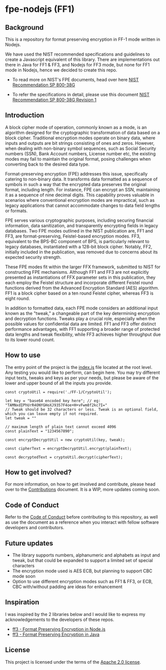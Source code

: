 # fpe-nodejs (FF1)

## Background
This is a repository for format preserving encryption in FF-1 mode written in Nodejs.

We have used the NIST recommended specifications and guidelines to create a Javascript equivalent of this library. There are implementations out there in Java for FF1 & FF3, and Nodejs for FF3 mode, but none for FF1 mode in Nodejs, hence we decided to create this repo.

* To read more on NIST's FPE documents, head over here [NIST Recommendation SP 800-38G](https://csrc.nist.gov/pubs/sp/800/38/g/upd1/final)

* To refer the specifications in detail, please use this document [NIST Recommendation SP 800-38G Revision 1](https://nvlpubs.nist.gov/nistpubs/SpecialPublications/NIST.SP.800-38G.pdf)

## Introduction
A block cipher mode of operation, commonly known as a mode, is an algorithm designed for the cryptographic transformation of data based on a block cipher. Traditional encryption modes operate on binary data, where inputs and outputs are bit strings consisting of ones and zeros. However, when dealing with non-binary symbol sequences, such as Social Security numbers (SSN), Bank Account numbers, License number etc, the existing modes may fail to maintain the original format, posing challenges when converting back to the desired data type.

Format-preserving encryption (FPE) addresses this issue, specifically catering to non-binary data. It transforms data formatted as a sequence of symbols in such a way that the encrypted data preserves the original format, including length. For instance, FPE can encrypt an SSN, maintaining it as a sequence of nine decimal digits. This capability proves valuable in scenarios where conventional encryption modes are impractical, such as legacy applications that cannot accommodate changes to data field lengths or formats.

FPE serves various cryptographic purposes, including securing financial information, data sanitization, and transparently encrypting fields in legacy databases. Two FPE modes outlined in the NIST publication are, FF1 and FF3, are format-preserving, Feistel-based encryption modes. FF3, equivalent to the BPS-BC component of BPS, is particularly relevant to legacy databases, instantiated with a 128-bit block cipher. Notably, FF2, initially included in the publication, was removed due to concerns about its expected security strength.

These FPE modes fit within the larger FFX framework, submitted to NIST for constructing FPE mechanisms. Although FF1 and FF3 are not explicitly presented as instantiations of FFX parameter sets in this publication, they each employ the Feistel structure and incorporate different Feistel round functions derived from the Advanced Encryption Standard (AES) algorithm. FF1 is a block cipher based on a ten round Feistel cipher, whereas FF3 is eight round.

In addition to formatted data, each FPE mode considers an additional input known as the "tweak," a changeable part of the key determining encryption and decryption functions. Tweaks play a crucial role, especially when the possible values for confidential data are limited. FF1 and FF3 offer distinct performance advantages, with FF1 supporting a broader range of protected data lengths and tweak flexibility, while FF3 achieves higher throughput due to its lower round count.

## How to use

The entry point of the project is the [index.js](https://github.com/Arjunkalidas/fpe-nodejs/blob/develop/index.js) file located at the root level. Any testing you would like to perform, can begin here. You may try different input texts, tweaks and keys as per your needs, but please be aware of the lower and upper bound of all the inputs you provide.


```
const cryptoUtil = require('./FF-1/CryptoUtil');

let key = "base64 encoded key here"; // eg: "TAMNxdIPhUrR4ONYGHoXJ9357F4oe+H+vFwm8f2kc7I="
// Tweak should be 32 characters or less. Tweak is an optional field, which you can leave empty if not required.
let tweak = ""

// maximum length of plain text cannot exceed 4096
const plainText = "1234567890";

const encryptDecryptUtil = new cryptoUtil(key, tweak);

const cipherText = encryptDecryptUtil.encrypt(plainText);

const decryptedText = cryptoUtil.decrypt(cipherText);
```

## How to get involved?
For more information, on how to get involved and contribute, please head over to the [Contributions](https://github.com/Arjunkalidas/fpe-nodejs/blob/develop/Contributions.md) document. It is a WIP, more updates coming soon.

## Code of Conduct

Refer to the [Code of Conduct](https://github.com/Arjunkalidas/fpe-nodejs/blob/develop/CODE_OF_CONDUCT.md) before contributing to this repository, as well as use the document as a reference when you interact with fellow software developers and contributors.

## Future updates
- The library supports numbers, alphanumeric and alphabets as input and tweak, but that could be expanded to support a limited set of special characters
- The encryption mode used is AES ECB, but planning to support CBC mode soon
- Option to use different encryption modes such as FF1 & FF3, or ECB, CBC with/without padding are ideas for enhancement

## Inspiration
I was inspired by the 2 libraries below and I would like to express my acknowledgements to the developers of these repos.
- [ff3 - Format Preserving Encryption in Node.js](https://github.com/mysto/node-fpe)
- [ff3 - Format Preserving Encryption in Java](https://github.com/mysto/java-fpe)

## License
This project is licensed under the terms of the [Apache 2.0 license](https://www.apache.org/licenses/LICENSE-2.0).
